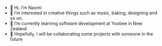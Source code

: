 - 👋 Hi, I’m Naomi
- 👀 I’m interested in creative things such as music, baking, designing and so on.  
- 🌱 I’m currently learning software development at Yoobee in New Zealand
- 💞️ Hopefully, I will be collaborating some projects with someone in the future

<!---
naomuhibu/naomuhibu is a ✨ special ✨ repository because its `README.md` (this file) appears on your GitHub profile.
You can click the Preview link to take a look at your changes.
📫 How to reach me ...
--->
